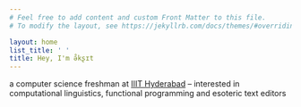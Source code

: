 ```yaml
---
# Feel free to add content and custom Front Matter to this file.
# To modify the layout, see https://jekyllrb.com/docs/themes/#overriding-theme-defaults

layout: home
list_title: ' '
title: Hey, I'm ə̊kʂɪt
---
```


a computer science freshman at [IIIT Hyderabad](http://iiit.ac.in/) 
 – interested in computational linguistics, functional programming and esoteric text editors
